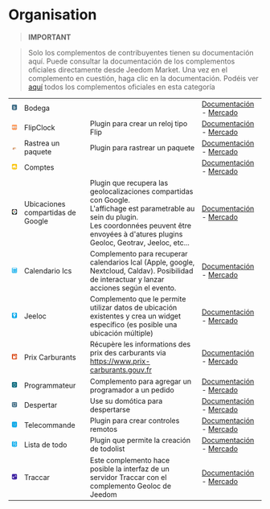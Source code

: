 
# Organisation


>**IMPORTANT**

>Solo los complementos de contribuyentes tienen su documentación aquí. Puede consultar la documentación de los complementos oficiales directamente desde Jeedom Market. Una vez en el complemento en cuestión, haga clic en la documentación.
>Podéis ver [aquí](https://market.jeedom.com/index.php?v=d&p=market&type=plugin&categorie=organization) todos los complementos oficiales en esta categoría

| | | | |
|--- | --- | --- | ---|
|<img src="CaveVin/CaveVin_icon.png" class="pluginLogo" width="100" />|Bodega||[Documentación](https://mika-nt28.github.io/Documentations/CaveVin/es_ES/) - [Mercado](https://market.jeedom.com/index.php?v=d&p=market_display&id=1980)|
|<img src="FlipClock/FlipClock_icon.png" class="pluginLogo" width="100" />|FlipClock|Plugin para crear un reloj tipo Flip|[Documentación](https://github.com/cyrilphoenix71/jeedom_FlipClock/blob/stable/doc/es_ES/index.asciidoc) - [Mercado](https://market.jeedom.com/index.php?v=d&p=market_display&id=3091)|
|<img src="Suivreuncolis/Suivreuncolis_icon.png" class="pluginLogo" width="100" />|Rastrea un paquete|Plugin para rastrear un paquete|[Documentación](https://floman321.github.io/Suivreuncolis/es_ES/) - [Mercado](https://market.jeedom.com/index.php?v=d&p=market_display&id=2404)|
|<img src="comptes/comptes_icon.png" class="pluginLogo" width="100" />|Comptes||[Documentación](https://koleos6.github.io/comptes/es_ES/) - [Mercado](https://market.jeedom.com/index.php?v=d&p=market_display&id=1399)|
|<img src="gsl/gsl_icon.png" class="pluginLogo" width="100" />|Ubicaciones compartidas de Google|Plugin que recupera las geolocalizaciones compartidas con Google.<br />L'affichage est parametrable au sein du plugin.<br />Les coordonnées peuvent être envoyées à d'atures plugins Geoloc, Geotrav, Jeeloc, etc...|[Documentación](https://yoan-m.github.io/jeedom_gsl/es_ES/) - [Mercado](https://market.jeedom.com/index.php?v=d&p=market_display&id=3422)|
|<img src="ics/ics_icon.png" class="pluginLogo" width="100" />|Calendario Ics|Complemento para recuperar calendarios Ical (Apple, google, Nextcloud, Caldav). Posibilidad de interactuar y lanzar acciones según el evento.|[Documentación](https://zyg0m4t1k.github.io/ics/es_ES/) - [Mercado](https://market.jeedom.com/index.php?v=d&p=market_display&id=3108)|
|<img src="jeeloc/jeeloc_icon.png" class="pluginLogo" width="100" />|Jeeloc|Complemento que le permite utilizar datos de ubicación existentes y crea un widget específico (es posible una ubicación múltiple)|[Documentación](https://zyg0m4t1k.github.io/jeeloc/es_ES/) - [Mercado](https://market.jeedom.com/index.php?v=d&p=market_display&id=3404)|
|<img src="prixcarburants/prixcarburants_icon.png" class="pluginLogo" width="100" />|Prix Carburants|Récupère les informations des prix des carburants via https://www.prix-carburants.gouv.fr|[Documentación](https://jeedom.github.io/prixcarburants/es_ES/) - [Mercado](https://market.jeedom.com/index.php?v=d&p=market_display&id=3984)|
|<img src="programmateur/programmateur_icon.png" class="pluginLogo" width="100" />|Programmateur|Complemento para agregar un programador a un pedido|[Documentación](https://caelion.github.io/jeedom-plugins-documentation/Programmateur/es_ES/) - [Mercado](https://market.jeedom.com/index.php?v=d&p=market_display&id=3942)|
|<img src="reveil/reveil_icon.png" class="pluginLogo" width="100" />|Despertar|Use su domótica para despertarse|[Documentación](https://mika-nt28.github.io/Documentations/reveil/es_ES/) - [Mercado](https://market.jeedom.com/index.php?v=d&p=market_display&id=2775)|
|<img src="telco/telco_icon.png" class="pluginLogo" width="100" />|Telecommande|Plugin para crear controles remotos|[Documentación](https://zyg0m4t1k.github.io/telco/es_ES/) - [Mercado](https://market.jeedom.com/index.php?v=d&p=market_display&id=2861)|
|<img src="todo/todo_icon.png" class="pluginLogo" width="100" />|Lista de todo|Plugin que permite la creación de todolist|[Documentación](https://zyg0m4t1k.github.io/todo/es_ES/) - [Mercado](https://market.jeedom.com/index.php?v=d&p=market_display&id=1976)|
|<img src="traccar/traccar_icon.png" class="pluginLogo" width="100" />|Traccar|Este complemento hace posible la interfaz de un servidor Traccar con el complemento Geoloc de Jeedom|[Documentación](http://dough29.github.io/Jeedom-Traccar/es_ES/) - [Mercado](https://market.jeedom.com/index.php?v=d&p=market_display&id=2518)|
